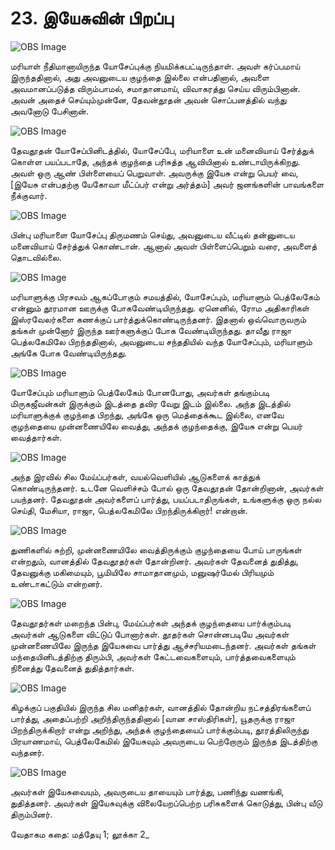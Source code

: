 # 23. இயேசுவின் பிறப்பு

![OBS Image](https://cdn.door43.org/obs/jpg/360px/obs-en-23-01.jpg)

மரியாள் நீதிமானாயிருந்த யோசேப்புக்கு நியமிக்கபட்டிருந்தாள். அவள் கர்ப்பமாய் இருந்ததினால், அது அவனுடைய குழந்தை இல்லை என்பதினால், அவளை அவமானப்படுத்த விரும்பாமல், சமாதானமாய், விவாகரத்து செய்ய விரும்பினான். அவன் அதைச் செய்யும்முன்னே, தேவன்தூதன் அவன் சொப்பனத்தில் வந்து அவனோடு பேசினான்.

![OBS Image](https://cdn.door43.org/obs/jpg/360px/obs-en-23-02.jpg)

தேவதூதன் யோசேப்பினிடத்தில், யோசேப்பே, மரியாளை உன் மனைவியாய் சேர்த்துக் கொள்ள பயப்படாதே, அந்தக் குழந்தை பரிசுத்த ஆவியினால் உண்டாயிருக்கிறது. அவள் ஒரு ஆண் பிள்ளையைப் பெறுவாள். அவருக்கு இயேசு என்று பெயர் வை, [இயேசு என்பதற்கு யேகோவா மீட்ப்பர் என்று அர்த்தம்] அவர் ஜனங்களின் பாவங்களை நீக்குவார்.

![OBS Image](https://cdn.door43.org/obs/jpg/360px/obs-en-23-03.jpg)

பின்பு மரியாளை யோசேப்பு திருமணம் செய்து, அவனுடைய வீட்டில் தன்னுடைய மனைவியாய் சேர்த்துக் கொண்டான். ஆனால் அவள் பிள்ளைப்பெறும் வரை, அவளைத் தொடவில்லை.

![OBS Image](https://cdn.door43.org/obs/jpg/360px/obs-en-23-04.jpg)

மரியாளுக்கு பிரசவம் ஆகப்போகும் சமயத்தில், யோசேப்பும், மரியாளும் பெத்லேகேம் என்னும் தூரமான ஊருக்கு போகவேண்டியிருந்தது. ஏனெனில், ரோம அதிகாரிகள் இஸ்ரவேலர்களை கணக்குப் பார்த்துக்கொண்டிருந்தனர். இதனால் ஒவ்வொருவரும் தங்கள் முன்னோர் இருந்த ஊர்களுக்குப் போக வேண்டியிருந்தது.  தாவீது ராஜா பெத்லகேமிலே பிறந்ததினால், அவனுடைய சந்ததியில் வந்த யோசேப்பும், மரியாளும் அங்கே போக வேண்டியிருந்தது.

![OBS Image](https://cdn.door43.org/obs/jpg/360px/obs-en-23-05.jpg)

யோசேப்பும் மரியாளும் பெத்லேகேம் போனபோது, அவர்கள் தங்கும்படி மிருகஜீவன்கள் இருக்கும் இடத்தை தவிர வேறு இடம் இல்லை. அந்த இடத்தில் மரியாளுக்குக் குழந்தை பிறந்து, அங்கே ஒரு மெத்தைக்கூட இல்லை, எனவே குழந்தையை முன்னணையிலே வைத்து, அந்தக் குழந்தைக்கு, இயேசு என்று பெயர் வைத்தார்கள்.

![OBS Image](https://cdn.door43.org/obs/jpg/360px/obs-en-23-06.jpg)

அந்த இரவில் சில மேய்ப்பர்கள், வயல்வெளியில் ஆடுகளைக் காத்துக் கொண்டிருந்தனர். உடனே வெளிச்சம் போல் ஒரு தேவதூதன் தோன்றினான், அவர்கள் பயந்தனர். தேவதூதன் அவர்களைப் பார்த்து, பயப்படாதிருங்கள், உங்களுக்கு ஒரு நல்ல செய்தி, மேசியா, ராஜா, பெத்லகேமிலே பிறந்திருக்கிறார்! என்றான்.

![OBS Image](https://cdn.door43.org/obs/jpg/360px/obs-en-23-07.jpg)

துணிகளில் சுற்றி, முன்னணையிலே வைத்திருக்கும் குழந்தையை போய் பாருங்கள் என்றதும், வானத்தில் தேவதூதர்கள் தோன்றினர். அவர்கள் தேவனைத் துதித்து, தேவனுக்கு மகிமையும், பூமியிலே சாமாதானமும், மனுஷர்மேல் பிரியமும் உண்டாகட்டும் என்றனர்.

![OBS Image](https://cdn.door43.org/obs/jpg/360px/obs-en-23-08.jpg)

தேவதூதர்கள் மறைந்த பின்பு, மேய்ப்பர்கள் அந்தக் குழந்தையை பார்க்கும்படி அவர்கள் ஆடுகளை விட்டுப் போனார்கள். தூதர்கள் சொன்னபடியே அவர்கள் முன்னணையிலே இருந்த இயேசுவை பார்த்து ஆச்சரியமடைந்தனர். அவர்கள் தங்கள் மந்தையினிடத்திற்கு திரும்பி, அவர்கள் கேட்டவைகளையும், பார்த்தவைகளையும் நினைத்து தேவனைத் துதித்தார்கள்.

![OBS Image](https://cdn.door43.org/obs/jpg/360px/obs-en-23-09.jpg)

கிழக்குப் பகுதியில் இருந்த சில மனிதர்கள், வானத்தில் தோன்றிய நட்சத்திரங்களைப் பார்த்து,  அதைப்பற்றி அறிந்திருந்ததினால் [வான சாஸ்திரிகள்], யூதருக்கு ராஜா பிறந்திருக்கிறார் என்று அறிந்து, அந்தக் குழந்தையைப் பார்க்கும்படி,  தூரத்திலிருந்து பிரயாணமாய், பெத்லேகேமில் இயேசுவும் அவருடைய பெற்றோரும் இருந்த இடத்திற்கு வந்தனர்.

![OBS Image](https://cdn.door43.org/obs/jpg/360px/obs-en-23-10.jpg)

அவர்கள் இயேசுவையும், அவருடைய தாயையும் பார்த்து, பணிந்து வணங்கி, துதித்தனர். அவர்கள் இயேசுவுக்கு விலையேறப்பெற்ற பரிசுகளைக் கொடுத்து, பின்பு வீடு திரும்பினர்.

வேதாகம கதை: மத்தேயு 1; லூக்கா 2_


